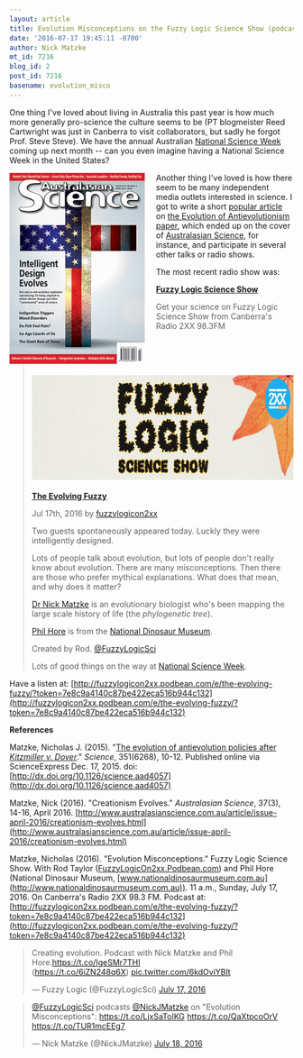 ```yaml
---
layout: article
title: Evolution Misconceptions on the Fuzzy Logic Science Show (podcast link)
date: '2016-07-17 19:45:11 -0700'
author: Nick Matzke
mt_id: 7216
blog_id: 2
post_id: 7216
basename: evolution_misco
---
```

One thing I've loved about living in Australia this past year is how much more generally pro-science the culture seems to be (PT blogmeister Reed Cartwright was just in Canberra to visit collaborators, but sadly he forgot Prof. Steve Steve).  We have the annual Australian [National Science Week](http://www.scienceweek.net.au/) coming up next month -- can you even imagine having a National Science Week in the United States?

<img src="/uploads/2016/2016-04_Australasian_Science_cover_373.jpg" alt="2016-04_Australasian_Science_cover_373.jpg" width="240" height="339" style="float: left; margin: 0 20px 20px 0;" class="mt-image-left" />Another thing I've loved is how there seem to be many independent media outlets interested in science. I got to write a short [popular article](http://phylo.wikidot.com/matzke-2015-science-paper-on-the-evolution-of-antievolution#media) on [the Evolution of Antievolutionism paper](http://phylo.wikidot.com/matzke-2015-science-paper-on-the-evolution-of-antievolution), which ended up on the cover of [Australasian Science](http://www.australasianscience.com.au/article/issue-april-2016/creationism-evolves.html), for instance, and participate in several other talks or radio shows.

The most recent radio show was:

> **[Fuzzy Logic Science Show](http://fuzzylogicon2xx.podbean.com/)**
> 
> Get your science on Fuzzy Logic Science Show from Canberra's Radio 2XX 98.3FM
> 
> <img src="/uploads/2016/Fuzzy_Logic_Science_Show.png" alt="Fuzzy_Logic_Science_Show.png" width="745" height="186" style="text-align: center; display: block; margin: 0 auto 20px;" class="mt-image-center" />
> 
> [**The Evolving Fuzzy**](http://fuzzylogicon2xx.podbean.com/e/the-evolving-fuzzy/)
> 
> Jul 17th, 2016 by [fuzzylogicon2xx](http://fuzzylogicon2xx.podbean.com/author/fuzzylogicon2xx/)
> 
> Two guests spontaneously appeared today. Luckly they were intelligently designed.
> 
> Lots of people talk about evolution, but lots of people don't really know about evolution. There are many misconceptions. Then there are those who prefer mythical explanations. What does that mean, and why does it matter?
> 
> [Dr Nick Matzke](https://en.wikipedia.org/wiki/Nick_Matzke) is an evolutionary biologist who's been mapping the large scale history of life (the _phylogenetic tree_). 
> 
> [Phil Hore](https://www.facebook.com/phil.hore) is from the [National Dinosaur Museum](http://nationaldinosaurmuseum.com.au/).
> 
> Created by Rod. [@FuzzyLogicSci](https://twitter.com/FuzzyLogicSci)
> 
> Lots of good things on the way at [National Science Week](http://www.scienceweek.net.au/events/).

Have a listen at: [http://fuzzylogicon2xx.podbean.com/e/the-evolving-fuzzy/?token=7e8c9a4140c87be422eca516b944c132](http://fuzzylogicon2xx.podbean.com/e/the-evolving-fuzzy/?token=7e8c9a4140c87be422eca516b944c132)

**References**

Matzke, Nicholas J. (2015). "[The evolution of antievolution policies after _Kitzmiller v. Dover_](http://phylo.wikidot.com/matzke-2015-science-paper-on-the-evolution-of-antievolution)." _Science_, 351(6268), 10-12. Published online via ScienceExpress Dec. 17, 2015. doi: [http://dx.doi.org/10.1126/science.aad4057](http://dx.doi.org/10.1126/science.aad4057)

Matzke, Nick (2016). "Creationism Evolves." _Australasian Science_, 37(3), 14-16, April 2016.
[http://www.australasianscience.com.au/article/issue-april-2016/creationism-evolves.html](http://www.australasianscience.com.au/article/issue-april-2016/creationism-evolves.html)

Matzke, Nicholas (2016). "Evolution Misconceptions." Fuzzy Logic Science Show. With Rod Taylor ([FuzzyLogicOn2xx.Podbean.com](http://FuzzyLogicOn2xx.Podbean.com)) and Phil Hore (National Dinosaur Museum, [www.nationaldinosaurmuseum.com.au](http://www.nationaldinosaurmuseum.com.au)).  11 a.m., Sunday, July 17, 2016. On Canberra's Radio 2XX 98.3 FM. Podcast at: [http://fuzzylogicon2xx.podbean.com/e/the-evolving-fuzzy/?token=7e8c9a4140c87be422eca516b944c132](http://fuzzylogicon2xx.podbean.com/e/the-evolving-fuzzy/?token=7e8c9a4140c87be422eca516b944c132)


<blockquote class="twitter-tweet" data-lang="en"><p lang="en" dir="ltr">Creating evolution. Podcast with Nick Matzke and Phil Hore.<a href="https://t.co/IgeSMr7THI">https://t.co/IgeSMr7THI</a><br>(<a href="https://t.co/6iZN248q6X">https://t.co/6iZN248q6X</a>) <a href="https://t.co/6kdOviYBlt">pic.twitter.com/6kdOviYBlt</a></p>&mdash; Fuzzy Logic (@FuzzyLogicSci) <a href="https://twitter.com/FuzzyLogicSci/status/754616382877073408">July 17, 2016</a></blockquote>



<blockquote class="twitter-tweet" data-lang="en"><p lang="en" dir="ltr"><a href="https://twitter.com/FuzzyLogicSci">@FuzzyLogicSci</a> podcasts <a href="https://twitter.com/NickJMatzke">@NickJMatzke</a> on &quot;Evolution Misconceptions&quot;: <a href="https://t.co/LjxSaToIKG">https://t.co/LjxSaToIKG</a> <a href="https://t.co/QaXtpcoOrV">https://t.co/QaXtpcoOrV</a> <a href="https://t.co/TUR1mcEEg7">https://t.co/TUR1mcEEg7</a></p>&mdash; Nick Matzke (@NickJMatzke) <a href="https://twitter.com/NickJMatzke/status/754856837325819904">July 18, 2016</a></blockquote>
